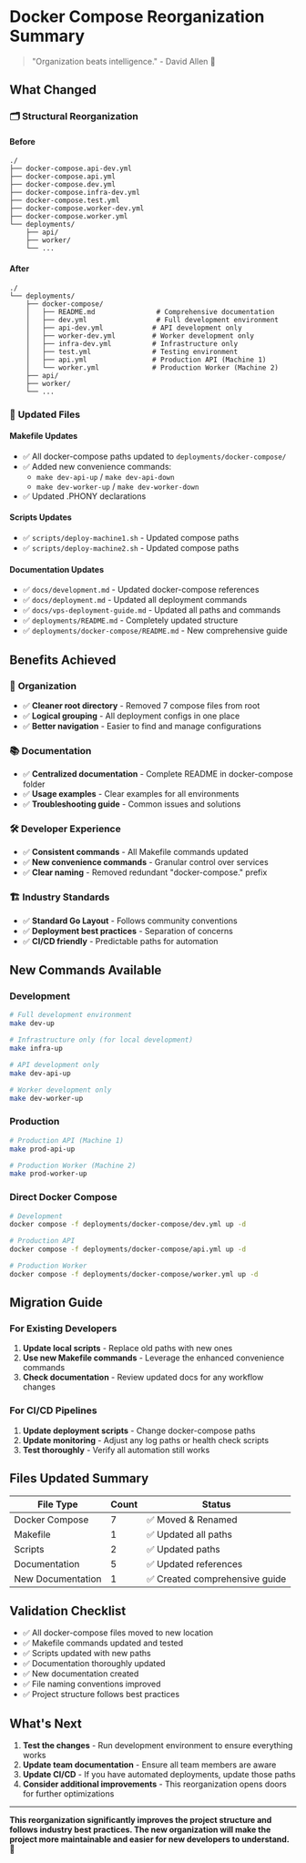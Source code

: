 # Docker Compose Reorganization Summary

> "Organization beats intelligence." - David Allen 📁

## What Changed

### 🗂️ **Structural Reorganization**

#### Before
```
./
├── docker-compose.api-dev.yml
├── docker-compose.api.yml
├── docker-compose.dev.yml
├── docker-compose.infra-dev.yml
├── docker-compose.test.yml
├── docker-compose.worker-dev.yml
├── docker-compose.worker.yml
└── deployments/
    ├── api/
    ├── worker/
    └── ...
```

#### After
```
./
└── deployments/
    ├── docker-compose/
    │   ├── README.md               # Comprehensive documentation
    │   ├── dev.yml                 # Full development environment
    │   ├── api-dev.yml            # API development only
    │   ├── worker-dev.yml         # Worker development only
    │   ├── infra-dev.yml          # Infrastructure only
    │   ├── test.yml               # Testing environment
    │   ├── api.yml                # Production API (Machine 1)
    │   └── worker.yml             # Production Worker (Machine 2)
    ├── api/
    ├── worker/
    └── ...
```

### 🔧 **Updated Files**

#### Makefile Updates
- ✅ All docker-compose paths updated to `deployments/docker-compose/`
- ✅ Added new convenience commands:
  - `make dev-api-up` / `make dev-api-down`
  - `make dev-worker-up` / `make dev-worker-down`
- ✅ Updated .PHONY declarations

#### Scripts Updates
- ✅ `scripts/deploy-machine1.sh` - Updated compose paths
- ✅ `scripts/deploy-machine2.sh` - Updated compose paths

#### Documentation Updates
- ✅ `docs/development.md` - Updated docker-compose references
- ✅ `docs/deployment.md` - Updated all deployment commands
- ✅ `docs/vps-deployment-guide.md` - Updated all paths and commands
- ✅ `deployments/README.md` - Completely updated structure
- ✅ `deployments/docker-compose/README.md` - New comprehensive guide

## Benefits Achieved

### 🎯 **Organization**
- ✅ **Cleaner root directory** - Removed 7 compose files from root
- ✅ **Logical grouping** - All deployment configs in one place
- ✅ **Better navigation** - Easier to find and manage configurations

### 📚 **Documentation**
- ✅ **Centralized documentation** - Complete README in docker-compose folder
- ✅ **Usage examples** - Clear examples for all environments
- ✅ **Troubleshooting guide** - Common issues and solutions

### 🛠️ **Developer Experience**
- ✅ **Consistent commands** - All Makefile commands updated
- ✅ **New convenience commands** - Granular control over services
- ✅ **Clear naming** - Removed redundant "docker-compose." prefix

### 🏗️ **Industry Standards**
- ✅ **Standard Go Layout** - Follows community conventions
- ✅ **Deployment best practices** - Separation of concerns
- ✅ **CI/CD friendly** - Predictable paths for automation

## New Commands Available

### Development
```bash
# Full development environment
make dev-up

# Infrastructure only (for local development)
make infra-up

# API development only
make dev-api-up

# Worker development only
make dev-worker-up
```

### Production
```bash
# Production API (Machine 1)
make prod-api-up

# Production Worker (Machine 2)
make prod-worker-up
```

### Direct Docker Compose
```bash
# Development
docker compose -f deployments/docker-compose/dev.yml up -d

# Production API
docker compose -f deployments/docker-compose/api.yml up -d

# Production Worker
docker compose -f deployments/docker-compose/worker.yml up -d
```

## Migration Guide

### For Existing Developers

1. **Update local scripts** - Replace old paths with new ones
2. **Use new Makefile commands** - Leverage the enhanced convenience commands
3. **Check documentation** - Review updated docs for any workflow changes

### For CI/CD Pipelines

1. **Update deployment scripts** - Change docker-compose paths
2. **Update monitoring** - Adjust any log paths or health check scripts
3. **Test thoroughly** - Verify all automation still works

## Files Updated Summary

| File Type | Count | Status |
|-----------|--------|---------|
| Docker Compose | 7 | ✅ Moved & Renamed |
| Makefile | 1 | ✅ Updated all paths |
| Scripts | 2 | ✅ Updated paths |
| Documentation | 5 | ✅ Updated references |
| New Documentation | 1 | ✅ Created comprehensive guide |

## Validation Checklist

- ✅ All docker-compose files moved to new location
- ✅ Makefile commands updated and tested
- ✅ Scripts updated with new paths
- ✅ Documentation thoroughly updated
- ✅ New documentation created
- ✅ File naming conventions improved
- ✅ Project structure follows best practices

## What's Next

1. **Test the changes** - Run development environment to ensure everything works
2. **Update team documentation** - Ensure all team members are aware
3. **Update CI/CD** - If you have automated deployments, update those paths
4. **Consider additional improvements** - This reorganization opens doors for further optimizations

---

**This reorganization significantly improves the project structure and follows industry best practices. The new organization will make the project more maintainable and easier for new developers to understand.** 🚀
